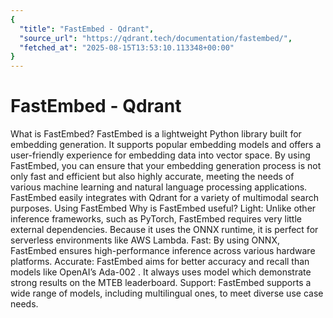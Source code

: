 ```yaml
---
{
  "title": "FastEmbed - Qdrant",
  "source_url": "https://qdrant.tech/documentation/fastembed/",
  "fetched_at": "2025-08-15T13:53:10.113348+00:00"
}
---
```


# FastEmbed - Qdrant

What is FastEmbed?
FastEmbed is a lightweight Python library built for embedding generation. It supports popular embedding models and offers a user-friendly experience for embedding data into vector space.
By using FastEmbed, you can ensure that your embedding generation process is not only fast and efficient but also highly accurate, meeting the needs of various machine learning and natural language processing applications.
FastEmbed easily integrates with Qdrant for a variety of multimodal search purposes.
Using FastEmbed
Why is FastEmbed useful?
Light: Unlike other inference frameworks, such as PyTorch, FastEmbed requires very little external dependencies. Because it uses the ONNX runtime, it is perfect for serverless environments like AWS Lambda.
Fast: By using ONNX, FastEmbed ensures high-performance inference across various hardware platforms.
Accurate: FastEmbed aims for better accuracy and recall than models like OpenAI’s
Ada-002
. It always uses model which demonstrate strong results on the MTEB leaderboard.
Support: FastEmbed supports a wide range of models, including multilingual ones, to meet diverse use case needs.
